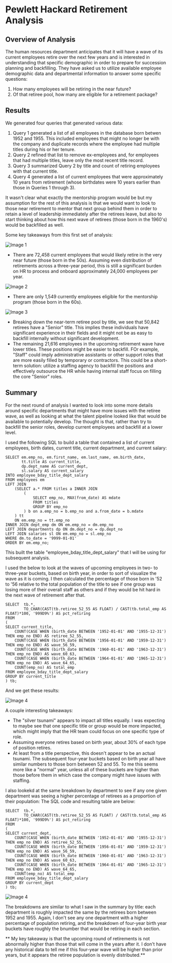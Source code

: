 # Pewlett Hackard Retirement Analysis

## Overview of Analysis
The human resources department anticipates that it will have a wave of its current employees retire over the next few years and is interested in understanding that specific demographic in order to prepare for succession planning and backfilling.  They have asked us to utilize available employee demographic data and departmental information to answer some specific questions:

1. How many employees will be retiring in the near future?
2. Of that retiree pool, how many are eligible for a retirement package?

## Results
We generated four queries that generated various data:
1. Query 1 generated a list of all employees in the database born betwen 1952 and 1955.  This included employees that might no longer be with the company and duplicate records where the employee had multiple titles during his or her tenure.
2. Query 2 refined that list to remove ex-employees and, for employees that had multiple titles, leave only the most recent title record.
3. Query 3 summarized Query 2 by title and count of retiring employees with that current title.
4. Query 4 generated a list of current employees that were approximately 10 years from retirement (whose birthdates were 10 years earlier than those in Queries 1 through 3).

It wasn't clear what exactly the mentorship program would be but my assumption for the rest of this analysis is that we would want to look to those near retirement to mentor that next group behind them in order to retain a level of leadership immediately after the retirees leave, but also to start thinking about how this next wave of retirees (those born in the 1960's) would be backfilled as well.

Some key takeaways from this first set of analysis:

![Image 1](/Resources/Image1_1.png)

- There are 72,458 current employees that would likely retire in the very near future (those born in the 50s).  Assuming even distribution of retirements across a three-year period, this is still a significant burden on HR to process and onboard approximately 24,000 employees per year.

![Image 2](/Resources/Image1_2.png)

- There are only 1,549 currently employees eligible for the mentorship program (those born in the 60s).

![Image 3](/Resources/Image1_3.png)

- Breaking down the near-term retiree pool by title, we see that 50,842 retirees have a "Senior" title.  This implies these individuals have significant experience in their fields and it might not be as easy to backfill internally without significant development.
- The remaining 21,616 employees in the upcoming retirement wave have lower titles.  These positions might be easier to backfill.  FOr example, "Staff" could imply administrative assistants or other support roles that are more easily filled by temporary or contractors.  This could be a short-term solution: utilize a staffing agency to backfill the positions and effectively outsource the HR while having internal staff focus on filling the core "Senior" roles.

## Summary

For the next round of analysis I wanted to look into some more details around specific departments that might have more issues with the retiree wave, as well as looking at what the talent pipeline looked like that would be available to potentially develop.  The thought is that, rather than try to backfill the senior roles, develop current employees and backfill at a lower level.

I used the following SQL to build a table that contained a list of current employees, birth dates, current title, current department, and current salary:
```
SELECT em.emp_no, em.first_name, em.last_name, em.birth_date,
	   tt.title AS current_title, 
	   dp.dept_name AS current_dept,
	   sl.salary AS current_salary
INTO employee_bday_title_dept_salary
FROM employees em 
LEFT JOIN 
	(SELECT a.* FROM titles a INNER JOIN 
		(
			SELECT emp_no, MAX(from_date) AS mdate
			FROM titles 
			GROUP BY emp_no
		) b on a.emp_no = b.emp_no and a.from_date = b.mdate
	) tt 
	ON em.emp_no = tt.emp_no
INNER JOIN dept_emp dm ON em.emp_no = dm.emp_no
LEFT JOIN departments dp ON dm.dept_no = dp.dept_no
LEFT JOIN salaries sl ON em.emp_no = sl.emp_no
WHERE dm.to_date = '9999-01-01'
ORDER BY em.emp_no;
```
This built the table "employee_bday_title_dept_salary" that I will be using for subsequent analysis.

I used the below to look at the waves of upcoming employees in two- to three-year buckets, based on birth year, in order to sort of visualize the wave as it is coming.  I then calculated the percentage of those born in '52 to '56 relative to the total population of the title to see if one group was losing more of their overall staff as others and if they would be hit hard in the next wave of retirement after that.

```
SELECT 	tb.*,
		TO_CHAR(CAST(tb.retiree_52_55 AS FLOAT) / CAST(tb.total_emp AS FLOAT)*100, '999D9%') AS pct_retiring
FROM
(
SELECT current_title,
	COUNT(CASE WHEN (birth_date BETWEEN '1952-01-01' AND '1955-12-31') THEN emp_no END) AS retiree_52_55,
	COUNT(CASE WHEN (birth_date BETWEEN '1956-01-01' AND '1959-12-31') THEN emp_no END) AS wave_56_59,
	COUNT(CASE WHEN (birth_date BETWEEN '1960-01-01' AND '1963-12-31') THEN emp_no END) AS wave_60_63,
	COUNT(CASE WHEN (birth_date BETWEEN '1964-01-01' AND '1965-12-31') THEN emp_no END) AS wave_64_65,
	COUNT(emp_no) AS total_emp
FROM employee_bday_title_dept_salary
GROUP BY current_title
) tb;
```

And we get these results:

![Image 4](/Resources/Image2_1.PNG)

A couple interesting takeaways:
- The "silver tsunami" appears to impact all titles equally.  I was expecting to maybe see that one specific title or group would be more impacted, which might imply that the HR team could focus on one specific type of role.  
- Assuming everyone retires based on birth year, about 30% of each type of position retires.
- At least from a title perspective, this doesn't appear to be an actual tsunami.  The subsequent four-year buckets based on birth year all have similar numbers to those born between 52 and 55.  To me this seems more like a "normal" year, unless all of these buckets are higher than those before them in which case the company might have issues with staffing.

I also lookekd at the same breakdown by department to see if any one given department was seeing a higher percentage of retirees as a proportion of their population:  The SQL code and resulting table are below:

```
SELECT 	tb.*,
		TO_CHAR(CAST(tb.retiree_52_55 AS FLOAT) / CAST(tb.total_emp AS FLOAT)*100, '999D9%') AS pct_retiring
FROM
(
SELECT current_dept,
	COUNT(CASE WHEN (birth_date BETWEEN '1952-01-01' AND '1955-12-31') THEN emp_no END) AS retiree_52_55,
	COUNT(CASE WHEN (birth_date BETWEEN '1956-01-01' AND '1959-12-31') THEN emp_no END) AS wave_56_59,
	COUNT(CASE WHEN (birth_date BETWEEN '1960-01-01' AND '1963-12-31') THEN emp_no END) AS wave_60_63,
	COUNT(CASE WHEN (birth_date BETWEEN '1964-01-01' AND '1965-12-31') THEN emp_no END) AS wave_64_65,
	COUNT(emp_no) AS total_emp
FROM employee_bday_title_dept_salary
GROUP BY current_dept
) tb;
```

![Image 4](/Resources/Image2_2.PNG)

The breakdowns are similar to what I saw in the summary by title: each department is roughly impacted the same by the retirees born between 1952 and 1955.  Again, I don't see any one department with a higher percentage of population retiring, and the breakdown of four-year birth year buckets have roughly the bnumber that would be retiring in each section.

** My key takeaway is that the upcoming round of retirements is not abnormally higher than those that will come in the years after it.  I don't have any historical data to tell me if this four-year wave will be higher than prior years, but it appears the retiree population is evenly distributed.**
